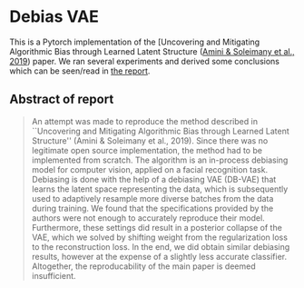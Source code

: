 # Debias VAE
This is a Pytorch implementation of the [Uncovering and Mitigating Algorithmic Bias through Learned Latent Structure ([Amini \& Soleimany et al., 2019](https://lmrt.mit.edu/publications/uncovering-and-mitigating-algorithmic-bias-through-learned-latent-structure)) paper. We ran several experiments and derived some conclusions which can be seen/read in [the report](11305150_10743367_10741577_11033711-FACT-AI-report.pdf).

## Abstract of report
> An attempt was made to reproduce the method described in ``Uncovering and Mitigating Algorithmic Bias through Learned Latent Structure'' (Amini \& Soleimany et al., 2019). Since there was no legitimate open source implementation, the method had to be implemented from scratch. The algorithm is an in-process debiasing model for computer vision, applied on a facial recognition task. Debiasing is done with the help of a debiasing VAE (DB-VAE) that learns the latent space representing the data, which is subsequently used to adaptively resample more diverse batches from the data during training. We found that the specifications provided by the authors were not enough to accurately reproduce their model. Furthermore, these settings did result in a posterior collapse of the VAE, which we solved by shifting weight from the regularization loss to the reconstruction loss. In the end, we did obtain similar debiasing results, however at the expense of a slightly less accurate classifier. Altogether, the reproducability of the main paper is deemed insufficient.

